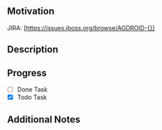 ## Motivation

<!-- The reason underlying the contents of the PR, can be a link to the originating JIRA -->

JIRA: [https://issues.jboss.org/browse/AGDROID-{}]

## Description

<!-- The contents of the Pull Request, such as an overview of the changes implemented and impacted areas, additions, removals, etc. -->

## Progress

- [ ] Done Task
- [x] Todo Task

## Additional Notes

<!-- Optional, extra context or instructions around the contents of this Pull Request -->
